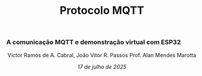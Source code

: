 <h1 style="text-align: center;">Protocolo MQTT<br><br>

### A comunicação MQTT e demonstração virtual com ESP32

<center>
Victor Ramos de A. Cabral, João Vitor R. Passos  
Prof. Alan Mendes Marotta  

*17 de julho de 2025*
</center>
